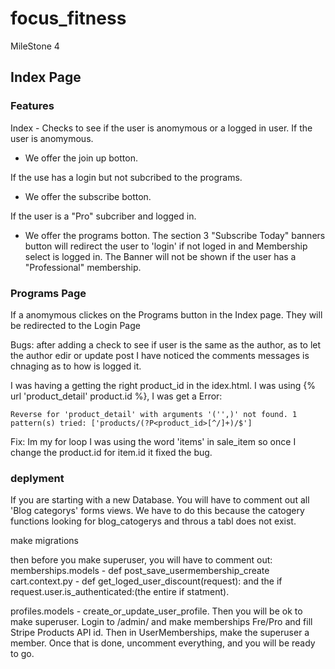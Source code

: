 # focus_fitness

 MileStone 4

## Index Page

### Features

Index - Checks to see if the user is anomymous or a logged in  user.
If the user is anomymous.

- We offer the join up botton.

If the use has a login but not subcribed to the programs.

- We offer the subscribe botton.

If the user is a "Pro" subcriber and logged in.

- We offer the programs botton.
The section 3 "Subscribe Today" banners button will redirect the user to 'login' if not loged in and Membership select is logged in.
The Banner will not be shown if the user has a "Professional" membership.

### Programs Page

If a anomymous clickes on the Programs button in the Index page. They will be redirected to the Login Page

 Bugs:
 after adding a check to see if user is the same as the author, as to let the author edir or update post I have noticed the comments messages is chnaging as to how is logged it.

 I was having a getting the right product_id in the idex.html. I was using {% url 'product_detail' product.id %}, I was get a Error:  

~~~
Reverse for 'product_detail' with arguments '('',)' not found. 1 pattern(s) tried: ['products/(?P<product_id>[^/]+)/$']
~~~

Fix: Im my for loop I was using the word 'items' in sale_item so once I change the product.id for item.id it fixed the bug.

### deplyment

If you are starting with a new Database.
You will have to comment out all 'Blog categorys' forms views.
We have to do this because the catogery functions looking for blog_catogerys and throus a tabl does not exist. 

make migrations

then before you make superuser, you will have to comment out:
memberships.models - def post_save_usermembership_create
cart.context.py - def get_loged_user_discount(request): and the if request.user.is_authenticated:(the entire if statment).

profiles.models - create_or_update_user_profile.
Then you will be ok to make superuser.
Login to /admin/ and make memberships Fre/Pro and fill Stripe Products API id.
Then in UserMemberships, make the superuser a member.
Once that is done, uncomment everything, and you will be ready to go.
